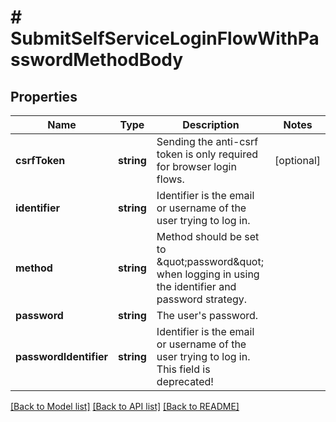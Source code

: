 # # SubmitSelfServiceLoginFlowWithPasswordMethodBody

## Properties

Name | Type | Description | Notes
------------ | ------------- | ------------- | -------------
**csrfToken** | **string** | Sending the anti-csrf token is only required for browser login flows. | [optional]
**identifier** | **string** | Identifier is the email or username of the user trying to log in. |
**method** | **string** | Method should be set to \&quot;password\&quot; when logging in using the identifier and password strategy. |
**password** | **string** | The user&#39;s password. |
**passwordIdentifier** | **string** | Identifier is the email or username of the user trying to log in. This field is deprecated! |

[[Back to Model list]](../../README.md#models) [[Back to API list]](../../README.md#endpoints) [[Back to README]](../../README.md)
